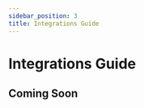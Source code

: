 ```yaml
--- 
sidebar_position: 3
title: Integrations Guide
---
```


# Integrations Guide

<!-- comming soon page -->

## Coming Soon